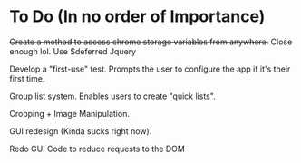 To Do (In no order of Importance)
==================
~~Create a method to access chrome storage variables from anywhere.~~ Close enough lol.
Use $deferred Jquery

Develop a "first-use" test. Prompts the user to configure the app if it's their first time. 

Group list system. Enables users to create "quick lists". 

Cropping + Image Manipulation. 

GUI redesign (Kinda sucks right now). 

  Redo GUI Code to reduce requests to the DOM

